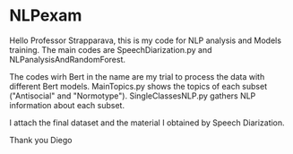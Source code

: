 # NLPexam
Hello Professor Strapparava, this is my code for NLP analysis and Models training.
The main codes are SpeechDiarization.py and NLPanalysisAndRandomForest.

The codes wirh Bert in the name are my trial to process the data with different Bert models.
MainTopics.py shows the topics of each subset ("Antisocial" and "Normotype").
SingleClassesNLP.py gathers NLP information about each subset.

I attach the final dataset and the material I obtained by Speech Diarization.

Thank you
Diego
